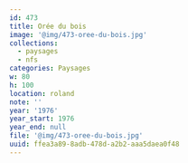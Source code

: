 ```yaml
---
id: 473
title: Orée du bois
image: '@img/473-oree-du-bois.jpg'
collections:
  - paysages
  - nfs
categories: Paysages
w: 80
h: 100
location: roland
note: ''
year: '1976'
year_start: 1976
year_end: null
file: '@img/473-oree-du-bois.jpg'
uuid: ffea3a89-8adb-478d-a2b2-aaa5daea0f48
---
```


